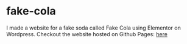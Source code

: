 # fake-cola
I made a website for a fake soda called Fake Cola using Elementor on Wordpress.
Checkout the website hosted on Github Pages: [here](https://matheusbucater.github.io/fake-cola/)
